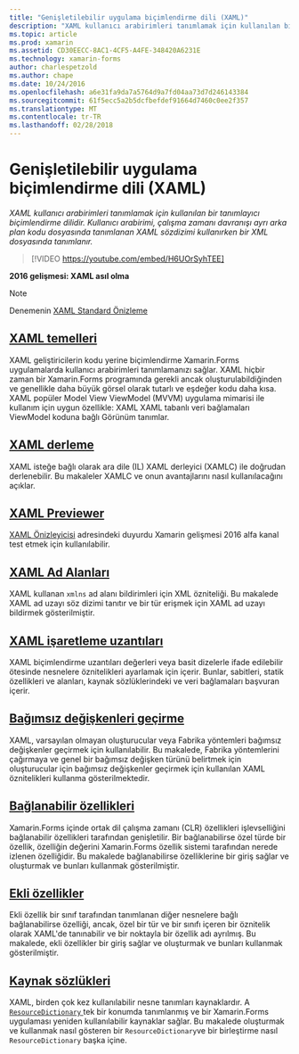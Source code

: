 ```yaml
---
title: "Genişletilebilir uygulama biçimlendirme dili (XAML)"
description: "XAML kullanıcı arabirimleri tanımlamak için kullanılan bir tanımlayıcı biçimlendirme dilidir. Kullanıcı arabirimi, çalışma zamanı davranışı ayrı arka plan kodu dosyasında tanımlanan XAML sözdizimi kullanırken bir XML dosyasında tanımlanır."
ms.topic: article
ms.prod: xamarin
ms.assetid: CD30EECC-8AC1-4CF5-A4FE-348420A6231E
ms.technology: xamarin-forms
author: charlespetzold
ms.author: chape
ms.date: 10/24/2016
ms.openlocfilehash: a6e31fa9da7a5764d9a7fd04aa73d7d246143384
ms.sourcegitcommit: 61f5ecc5a2b5dcfbefdef91664d7460c0ee2f357
ms.translationtype: MT
ms.contentlocale: tr-TR
ms.lasthandoff: 02/28/2018
---
```

# <a name="extensible-application-markup-language-xaml"></a>Genişletilebilir uygulama biçimlendirme dili (XAML)

_XAML kullanıcı arabirimleri tanımlamak için kullanılan bir tanımlayıcı biçimlendirme dilidir. Kullanıcı arabirimi, çalışma zamanı davranışı ayrı arka plan kodu dosyasında tanımlanan XAML sözdizimi kullanırken bir XML dosyasında tanımlanır._

> [!VIDEO https://youtube.com/embed/H6UOrSyhTEE]

**2016 gelişmesi: XAML asıl olma**

> [!NOTE]
> Denemenin [XAML Standard Önizleme](standard/index.md)

<a name="xaml" />

## <a name="xaml-basicsxaml-basicsindexmd"></a>[XAML temelleri](xaml-basics/index.md)

XAML geliştiricilerin kodu yerine biçimlendirme Xamarin.Forms uygulamalarda kullanıcı arabirimleri tanımlamanızı sağlar. XAML hiçbir zaman bir Xamarin.Forms programında gerekli ancak oluşturulabildiğinden ve genellikle daha büyük görsel olarak tutarlı ve eşdeğer kodu daha kısa. XAML popüler Model View ViewModel (MVVM) uygulama mimarisi ile kullanım için uygun özellikle: XAML XAML tabanlı veri bağlamaları ViewModel koduna bağlı Görünüm tanımlar.

## <a name="xaml-compilationxamlcmd"></a>[XAML derleme](xamlc.md)

XAML isteğe bağlı olarak ara dile (IL) XAML derleyici (XAMLC) ile doğrudan derlenebilir. Bu makaleler XAMLC ve onun avantajlarını nasıl kullanılacağını açıklar.

## <a name="xaml-previewerxaml-previewermd"></a>[XAML Previewer](xaml-previewer.md)

[XAML Önizleyicisi](~/xamarin-forms/xaml/xaml-previewer.md) adresindeki duyurdu Xamarin gelişmesi 2016 alfa kanal test etmek için kullanılabilir.

## <a name="xaml-namespacesnamespacesmd"></a>[XAML Ad Alanları](namespaces.md)

XAML kullanan `xmlns` ad alanı bildirimleri için XML özniteliği. Bu makalede XAML ad uzayı söz dizimi tanıtır ve bir tür erişmek için XAML ad uzayı bildirmek gösterilmiştir.

## <a name="xaml-markup-extensionsmarkup-extensionsindexmd"></a>[XAML işaretleme uzantıları](markup-extensions/index.md)

XAML biçimlendirme uzantıları değerleri veya basit dizelerle ifade edilebilir ötesinde nesnelere öznitelikleri ayarlamak için içerir. Bunlar, sabitleri, statik özellikleri ve alanları, kaynak sözlüklerindeki ve veri bağlamaları başvuran içerir.

## <a name="passing-argumentspassing-argumentsmd"></a>[Bağımsız değişkenleri geçirme](passing-arguments.md)

XAML, varsayılan olmayan oluşturucular veya Fabrika yöntemleri bağımsız değişkenler geçirmek için kullanılabilir. Bu makalede, Fabrika yöntemlerini çağırmaya ve genel bir bağımsız değişken türünü belirtmek için oluşturucular için bağımsız değişkenler geçirmek için kullanılan XAML öznitelikleri kullanma gösterilmektedir.

## <a name="bindable-propertiesbindable-propertiesmd"></a>[Bağlanabilir özellikleri](bindable-properties.md)

Xamarin.Forms içinde ortak dil çalışma zamanı (CLR) özellikleri işlevselliğini bağlanabilir özellikleri tarafından genişletilir. Bir bağlanabilirse özel türde bir özellik, özelliğin değerini Xamarin.Forms özellik sistemi tarafından nerede izlenen özelliğidir. Bu makalede bağlanabilirse özelliklerine bir giriş sağlar ve oluşturmak ve bunları kullanmak gösterilmiştir.

## <a name="attached-propertiesattached-propertiesmd"></a>[Ekli özellikler](attached-properties.md)

Ekli özellik bir sınıf tarafından tanımlanan diğer nesnelere bağlı bağlanabilirse özelliği, ancak, özel bir tür ve bir sınıfı içeren bir öznitelik olarak XAML'de tanınabilir ve bir noktayla bir özellik adı ayrılmış. Bu makalede, ekli özellikler bir giriş sağlar ve oluşturmak ve bunları kullanmak gösterilmiştir.

## <a name="resource-dictionariesresource-dictionariesmd"></a>[Kaynak sözlükleri](resource-dictionaries.md)

XAML, birden çok kez kullanılabilir nesne tanımları kaynaklardır. A [ `ResourceDictionary` ](https://developer.xamarin.com/api/type/Xamarin.Forms.ResourceDictionary/) tek bir konumda tanımlanmış ve bir Xamarin.Forms uygulaması yeniden kullanılabilir kaynaklar sağlar. Bu makalede oluşturmak ve kullanmak nasıl gösteren bir `ResourceDictionary`ve bir birleştirme nasıl `ResourceDictionary` başka içine.
